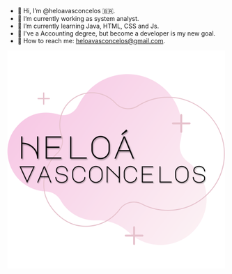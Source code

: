 - 👋 Hi, I’m @heloavasconcelos :brazil:.
- 🔭 I’m currently working as system analyst.
- 🌱 I’m currently learning Java, HTML, CSS and Js.
- :dart: I've a Accounting degree, but become a developer is my new goal.
- :e-mail: How to reach me: heloavasconcelos@gmail.com.

<img src="https://github.com/heloavasconcelos/heloavasconcelos/blob/main/Logo%20HV.svg" alt="Hello-á!" style="zoom: 50%;"/>

<!---
heloavasconcelos/heloavasconcelos is a ✨ special ✨ repository because its `README.md` (this file) appears on your GitHub profile.
You can click the Preview link to take a look at your changes.
--->
